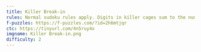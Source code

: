 ```yaml
---
title: Killer Break-in
rules: Normal sudoku rules apply. Digits in killer cages sum to the number in the upper left of the cage and may not repeat.
f-puzzles: https://f-puzzles.com/?id=2h6mtjqr
ctc: https://tinyurl.com/4n5ruy4x
imgname: Killer Break-in.png
difficulty: 2
---
```

